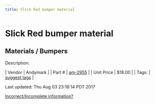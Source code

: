 ```yaml
---
title: Slick Red bumper material
---
```


# Slick Red bumper material
## Materials / Bumpers
Description: 	 

| Vendor | Andymark | 
| Part # | [am-2955](http://www.andymark.com/product-p/am-2955.htm) | 
| Unit Price | $18.00 | 
| Tags: | [suggest tags](https://docs.google.com/forms/d/e/1FAIpQLSeWyY8v3RgOty-MyWmh9U0iivNYN_molChYyS-0U-o-kOAv_g/viewform) | 

Last updated: Thu Aug 03 23:18:14 PDT 2017

 [Incorrect/Incomplete information?](https://docs.google.com/forms/d/e/1FAIpQLSeWyY8v3RgOty-MyWmh9U0iivNYN_molChYyS-0U-o-kOAv_g/viewform)